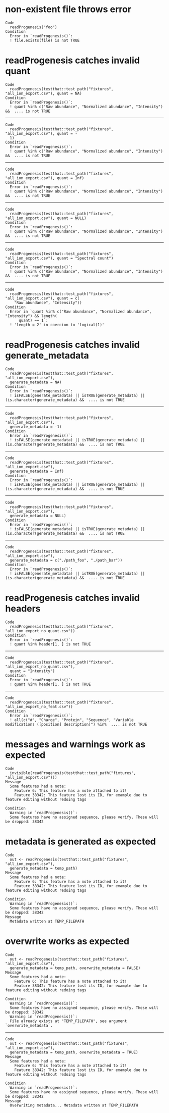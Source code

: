 # non-existent file throws error

    Code
      readProgenesis("foo")
    Condition
      Error in `readProgenesis()`:
      ! file.exists(file) is not TRUE

# readProgenesis catches invalid quant

    Code
      readProgenesis(testthat::test_path("fixtures", "all_ion_export.csv"), quant = NA)
    Condition
      Error in `readProgenesis()`:
      ! quant %in% c("Raw abundance", "Normalized abundance", "Intensity") &&  .... is not TRUE

---

    Code
      readProgenesis(testthat::test_path("fixtures", "all_ion_export.csv"), quant = -
      1)
    Condition
      Error in `readProgenesis()`:
      ! quant %in% c("Raw abundance", "Normalized abundance", "Intensity") &&  .... is not TRUE

---

    Code
      readProgenesis(testthat::test_path("fixtures", "all_ion_export.csv"), quant = Inf)
    Condition
      Error in `readProgenesis()`:
      ! quant %in% c("Raw abundance", "Normalized abundance", "Intensity") &&  .... is not TRUE

---

    Code
      readProgenesis(testthat::test_path("fixtures", "all_ion_export.csv"), quant = NULL)
    Condition
      Error in `readProgenesis()`:
      ! quant %in% c("Raw abundance", "Normalized abundance", "Intensity") &&  .... is not TRUE

---

    Code
      readProgenesis(testthat::test_path("fixtures", "all_ion_export.csv"), quant = "Spectral count")
    Condition
      Error in `readProgenesis()`:
      ! quant %in% c("Raw abundance", "Normalized abundance", "Intensity") &&  .... is not TRUE

---

    Code
      readProgenesis(testthat::test_path("fixtures", "all_ion_export.csv"), quant = c(
        "Raw abundance", "Intensity"))
    Condition
      Error in `quant %in% c("Raw abundance", "Normalized abundance", "Intensity") && length(
          quant) == 1`:
      ! 'length = 2' in coercion to 'logical(1)'

# readProgenesis catches invalid generate_metadata

    Code
      readProgenesis(testthat::test_path("fixtures", "all_ion_export.csv"),
      generate_metadata = NA)
    Condition
      Error in `readProgenesis()`:
      ! isFALSE(generate_metadata) || isTRUE(generate_metadata) || (is.character(generate_metadata) &&  .... is not TRUE

---

    Code
      readProgenesis(testthat::test_path("fixtures", "all_ion_export.csv"),
      generate_metadata = -1)
    Condition
      Error in `readProgenesis()`:
      ! isFALSE(generate_metadata) || isTRUE(generate_metadata) || (is.character(generate_metadata) &&  .... is not TRUE

---

    Code
      readProgenesis(testthat::test_path("fixtures", "all_ion_export.csv"),
      generate_metadata = Inf)
    Condition
      Error in `readProgenesis()`:
      ! isFALSE(generate_metadata) || isTRUE(generate_metadata) || (is.character(generate_metadata) &&  .... is not TRUE

---

    Code
      readProgenesis(testthat::test_path("fixtures", "all_ion_export.csv"),
      generate_metadata = NULL)
    Condition
      Error in `readProgenesis()`:
      ! isFALSE(generate_metadata) || isTRUE(generate_metadata) || (is.character(generate_metadata) &&  .... is not TRUE

---

    Code
      readProgenesis(testthat::test_path("fixtures", "all_ion_export.csv"),
      generate_metadata = c("./path_foo", "./path_bar"))
    Condition
      Error in `readProgenesis()`:
      ! isFALSE(generate_metadata) || isTRUE(generate_metadata) || (is.character(generate_metadata) &&  .... is not TRUE

# readProgenesis catches invalid headers

    Code
      readProgenesis(testthat::test_path("fixtures", "all_ion_export_no_quant.csv"))
    Condition
      Error in `readProgenesis()`:
      ! quant %in% header[1, ] is not TRUE

---

    Code
      readProgenesis(testthat::test_path("fixtures", "all_ion_export_no_quant.csv"),
      quant = "Intensity")
    Condition
      Error in `readProgenesis()`:
      ! quant %in% header[1, ] is not TRUE

---

    Code
      readProgenesis(testthat::test_path("fixtures", "all_ion_export_no_feat.csv"))
    Condition
      Error in `readProgenesis()`:
      ! all(c("#", "Charge", "Protein", "Sequence", "Variable modifications ([position] description)") %in%  .... is not TRUE

# messages and warnings work as expected

    Code
      invisible(readProgenesis(testthat::test_path("fixtures", "all_ion_export.csv")))
    Message
      Some features had a note:
        Feature 6: This feature has a note attached to it!
        Feature 38342: This feature lost its ID, for example due to feature editing without redoing tags
      
    Condition
      Warning in `readProgenesis()`:
      Some features have no assigned sequence, please verify. These will be dropped: 38342

# metadata is generated as expected

    Code
      out <- readProgenesis(testthat::test_path("fixtures", "all_ion_export.csv"),
      generate_metadata = temp_path)
    Message
      Some features had a note:
        Feature 6: This feature has a note attached to it!
        Feature 38342: This feature lost its ID, for example due to feature editing without redoing tags
      
    Condition
      Warning in `readProgenesis()`:
      Some features have no assigned sequence, please verify. These will be dropped: 38342
    Message
      Metadata written at TEMP_FILEPATH
      

# overwrite works as expected

    Code
      out <- readProgenesis(testthat::test_path("fixtures", "all_ion_export.csv"),
      generate_metadata = temp_path, overwrite_metadata = FALSE)
    Message
      Some features had a note:
        Feature 6: This feature has a note attached to it!
        Feature 38342: This feature lost its ID, for example due to feature editing without redoing tags
      
    Condition
      Warning in `readProgenesis()`:
      Some features have no assigned sequence, please verify. These will be dropped: 38342
      Warning in `readProgenesis()`:
      File already exists at "TEMP_FILEPATH", see argument `overwrite_metadata`.

---

    Code
      out <- readProgenesis(testthat::test_path("fixtures", "all_ion_export.csv"),
      generate_metadata = temp_path, overwrite_metadata = TRUE)
    Message
      Some features had a note:
        Feature 6: This feature has a note attached to it!
        Feature 38342: This feature lost its ID, for example due to feature editing without redoing tags
      
    Condition
      Warning in `readProgenesis()`:
      Some features have no assigned sequence, please verify. These will be dropped: 38342
    Message
      Overwriting metadata... Metadata written at TEMP_FILEPATH
      

